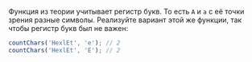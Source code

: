 
Функция из теории учитывает регистр букв. То есть `A` и `a` с её точки зрения разные символы. Реализуйте вариант этой же функции, так чтобы регистр букв был не важен:

```javascript
countChars('HexlEt', 'e'); // 2
countChars('HexlEt', 'E'); // 2
```
